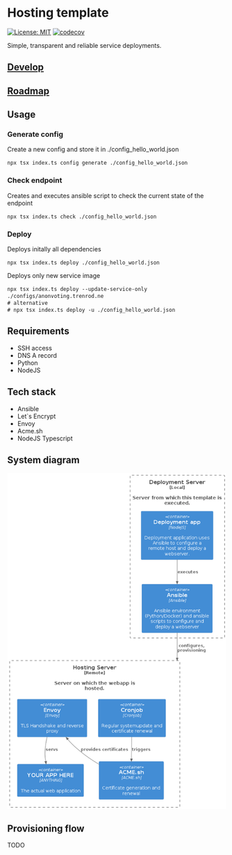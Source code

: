 # Hosting template

[![License: MIT](https://cdn.prod.website-files.com/5e0f1144930a8bc8aace526c/65dd9eb5aaca434fac4f1c34_License-MIT-blue.svg)](/LICENSE)
[![codecov](https://codecov.io/github/Trenrod/HostingTemplate/graph/badge.svg?token=RPN5KMKI2V)](https://codecov.io/github/Trenrod/HostingTemplate)

Simple, transparent and reliable service deployments.

## [Develop](docs/Develop.md)

## [Roadmap](docs/Roadmap.md)

## Usage

### Generate config
Create a new config and store it in ./config_hello_world.json
```shell
npx tsx index.ts config generate ./config_hello_world.json
```

### Check endpoint
Creates and executes ansible script to check the current state of the endpoint

```shell
npx tsx index.ts check ./config_hello_world.json
```

### Deploy
Deploys initally all dependencies
```shell
npx tsx index.ts deploy ./config_hello_world.json
```

Deploys only new service image
```shell
npx tsx index.ts deploy --update-service-only ./configs/anonvoting.trenrod.ne
# alternative
# npx tsx index.ts deploy -u ./config_hello_world.json
```

## Requirements

- SSH access
- DNS A record
- Python
- NodeJS

## Tech stack

- Ansible
- Let`s Encrypt
- Envoy
- Acme.sh
- NodeJS Typescript

## System diagram

![alt text](<docs/Hosting template systemdiagram.png>)

## Provisioning flow

TODO
